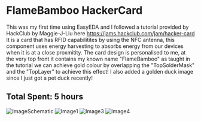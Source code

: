 # FlameBamboo HackerCard

This was my first time using EasyEDA and I followed a tutorial provided by HackClub by Maggie-J-Liu here https://jams.hackclub.com/jam/hacker-card
It is a card that has RFID capabilitites by using the NFC antenna, this component uses energy harvesting to absorbs energy from our devices when it is at a close proxmitity. The card design is personalised to me, at the very top front it contains my known name "FlameBamboo" as taught in the tutorial we can achieve gold colour by overlapping the "TopSolderMask" and the "TopLayer" to achieve this effect! I also added a golden duck image since I just got a pet duck recently!
## Total Spent: 5 hours

![ImageSchematic](https://hc-cdn.hel1.your-objectstorage.com/s/v3/8053d3bb08281929ba7137a4d912aedc6cc1355f_screenshot_2025-07-31_at_2.28.42___pm.png)
![Image1](https://hc-cdn.hel1.your-objectstorage.com/s/v3/6c0725a027af97159471b9989c206b5aca294097_screenshot_2025-07-31_at_2.21.31___pm.png)
![Image3](https://hc-cdn.hel1.your-objectstorage.com/s/v3/68a5149cf619becd867298ddc1494c8fc5c0c707_screenshot_2025-07-31_at_2.20.45___pm.png)
![Image4](https://hc-cdn.hel1.your-objectstorage.com/s/v3/d591ba3c3ca07446303b15dc91067e969477edae_screenshot_2025-07-31_at_1.20.13___pm.png)
